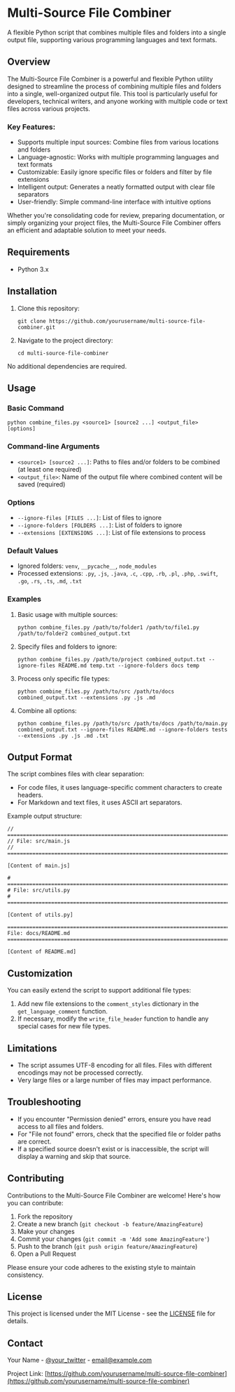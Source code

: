 # Multi-Source File Combiner

A flexible Python script that combines multiple files and folders into a single output file, supporting various programming languages and text formats.

## Overview

The Multi-Source File Combiner is a powerful and flexible Python utility designed to streamline the process of combining multiple files and folders into a single, well-organized output file. This tool is particularly useful for developers, technical writers, and anyone working with multiple code or text files across various projects.

### Key Features:

- Supports multiple input sources: Combine files from various locations and folders
- Language-agnostic: Works with multiple programming languages and text formats
- Customizable: Easily ignore specific files or folders and filter by file extensions
- Intelligent output: Generates a neatly formatted output with clear file separators
- User-friendly: Simple command-line interface with intuitive options

Whether you're consolidating code for review, preparing documentation, or simply organizing your project files, the Multi-Source File Combiner offers an efficient and adaptable solution to meet your needs.

## Requirements

- Python 3.x

## Installation

1. Clone this repository:
   ```
   git clone https://github.com/yourusername/multi-source-file-combiner.git
   ```
2. Navigate to the project directory:
   ```
   cd multi-source-file-combiner
   ```

No additional dependencies are required.

## Usage

### Basic Command

```
python combine_files.py <source1> [source2 ...] <output_file> [options]
```

### Command-line Arguments

- `<source1> [source2 ...]`: Paths to files and/or folders to be combined (at least one required)
- `<output_file>`: Name of the output file where combined content will be saved (required)

### Options

- `--ignore-files [FILES ...]`: List of files to ignore
- `--ignore-folders [FOLDERS ...]`: List of folders to ignore
- `--extensions [EXTENSIONS ...]`: List of file extensions to process

### Default Values

- Ignored folders: `venv`, `__pycache__`, `node_modules`
- Processed extensions: `.py`, `.js`, `.java`, `.c`, `.cpp`, `.rb`, `.pl`, `.php`, `.swift`, `.go`, `.rs`, `.ts`, `.md`, `.txt`

### Examples

1. Basic usage with multiple sources:
   ```
   python combine_files.py /path/to/folder1 /path/to/file1.py /path/to/folder2 combined_output.txt
   ```

2. Specify files and folders to ignore:
   ```
   python combine_files.py /path/to/project combined_output.txt --ignore-files README.md temp.txt --ignore-folders docs temp
   ```

3. Process only specific file types:
   ```
   python combine_files.py /path/to/src /path/to/docs combined_output.txt --extensions .py .js .md
   ```

4. Combine all options:
   ```
   python combine_files.py /path/to/src /path/to/docs /path/to/main.py combined_output.txt --ignore-files README.md --ignore-folders tests --extensions .py .js .md .txt
   ```

## Output Format

The script combines files with clear separation:

- For code files, it uses language-specific comment characters to create headers.
- For Markdown and text files, it uses ASCII art separators.

Example output structure:

```
// ============================================================================
// File: src/main.js
// ============================================================================

[Content of main.js]

# ============================================================================
# File: src/utils.py
# ============================================================================

[Content of utils.py]

================================================================================
File: docs/README.md
================================================================================

[Content of README.md]
```

## Customization

You can easily extend the script to support additional file types:

1. Add new file extensions to the `comment_styles` dictionary in the `get_language_comment` function.
2. If necessary, modify the `write_file_header` function to handle any special cases for new file types.

## Limitations

- The script assumes UTF-8 encoding for all files. Files with different encodings may not be processed correctly.
- Very large files or a large number of files may impact performance.

## Troubleshooting

- If you encounter "Permission denied" errors, ensure you have read access to all files and folders.
- For "File not found" errors, check that the specified file or folder paths are correct.
- If a specified source doesn't exist or is inaccessible, the script will display a warning and skip that source.

## Contributing

Contributions to the Multi-Source File Combiner are welcome! Here's how you can contribute:

1. Fork the repository
2. Create a new branch (`git checkout -b feature/AmazingFeature`)
3. Make your changes
4. Commit your changes (`git commit -m 'Add some AmazingFeature'`)
5. Push to the branch (`git push origin feature/AmazingFeature`)
6. Open a Pull Request

Please ensure your code adheres to the existing style to maintain consistency.

## License

This project is licensed under the MIT License - see the [LICENSE](LICENSE) file for details.

## Contact

Your Name - [@your_twitter](https://twitter.com/your_twitter) - email@example.com

Project Link: [https://github.com/yourusername/multi-source-file-combiner](https://github.com/yourusername/multi-source-file-combiner)
